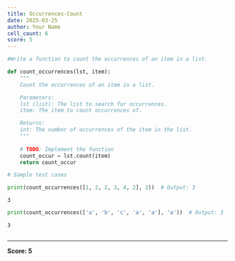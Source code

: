 ```yaml
---
title: Occurrences-Count
date: 2025-03-25
author: Your Name
cell_count: 6
score: 5
---
```


```python
#Write a function to count the occurrences of an item in a list.
```


```python
def count_occurrences(lst, item):
    """
    Count the occurrences of an item in a list.

    Parameters:
    lst (list): The list to search for occurrences.
    item: The item to count occurrences of.

    Returns:
    int: The number of occurrences of the item in the list.
    """
    
    # TODO: Implement the function
    count_occur = lst.count(item)
    return count_occur
```


```python
# Sample test cases
```


```python
print(count_occurrences([1, 2, 2, 3, 4, 2], 2))  # Output: 3
```

    3



```python
print(count_occurrences(['a', 'b', 'c', 'a', 'a'], 'a'))  # Output: 3
```

    3



```python

```


---
**Score: 5**
